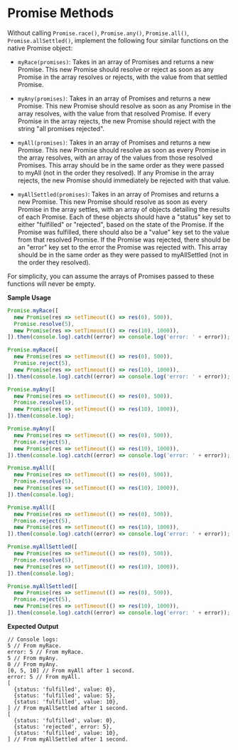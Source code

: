 # Promise Methods

Without calling `Promise.race()`, `Promise.any()`, `Promise.all()`, `Promise.allSettled()`, implement the following four similar functions on the native Promise object:

- `myRace(promises)`: Takes in an array of Promises and returns a new Promise. This new Promise should resolve or reject as soon as any Promise in the array resolves or rejects, with the value from that settled Promise.

- `myAny(promises)`: Takes in an array of Promises and returns a new Promise. This new Promise should resolve as soon as any Promise in the array resolves, with the value from that resolved Promise. If every Promise in the array rejects, the new Promise should reject with the string "all promises rejected".

- `myAll(promises)`: Takes in an array of Promises and returns a new Promise. This new Promise should resolve as soon as every Promise in the array resolves, with an array of the values from those resolved Promises. This array should be in the same order as they were passed to myAll (not in the order they resolved). If any Promise in the array rejects, the new Promise should immediately be rejected with that value.

- `myAllSettled(promises)`: Takes in an array of Promises and returns a new Promise. This new Promise should resolve as soon as every Promise in the array settles, with an array of objects detailing the results of each Promise. Each of these objects should have a "status" key set to either "fulfilled" or "rejected", based on the state of the Promise. If the Promise was fulfilled, there should also be a "value" key set to the value from that resolved Promise. If the Promise was rejected, there should be an "error" key set to the error the Promise was rejected with. This array should be in the same order as they were passed to myAllSettled (not in the order they resolved).

For simplicity, you can assume the arrays of Promises passed to these functions will never be empty.

**Sample Usage**
```javascript
Promise.myRace([
  new Promise(res => setTimeout(() => res(0), 500)),
  Promise.resolve(5),
  new Promise(res => setTimeout(() => res(10), 1000)),
]).then(console.log).catch((error) => console.log('error: ' + error));

Promise.myRace([
  new Promise(res => setTimeout(() => res(0), 500)),
  Promise.reject(5),
  new Promise(res => setTimeout(() => res(10), 1000)),
]).then(console.log).catch((error) => console.log('error: ' + error));

Promise.myAny([
  new Promise(res => setTimeout(() => res(0), 500)),
  Promise.resolve(5),
  new Promise(res => setTimeout(() => res(10), 1000)),
]).then(console.log);

Promise.myAny([
  new Promise(res => setTimeout(() => res(0), 500)),
  Promise.reject(5),
  new Promise(res => setTimeout(() => res(10), 1000)),
]).then(console.log).catch((error) => console.log('error: ' + error));

Promise.myAll([
  new Promise(res => setTimeout(() => res(0), 500)),
  Promise.resolve(5),
  new Promise(res => setTimeout(() => res(10), 1000)),
]).then(console.log);

Promise.myAll([
  new Promise(res => setTimeout(() => res(0), 500)),
  Promise.reject(5),
  new Promise(res => setTimeout(() => res(10), 1000)),
]).then(console.log).catch((error) => console.log('error: ' + error));

Promise.myAllSettled([
  new Promise(res => setTimeout(() => res(0), 500)),
  Promise.resolve(5),
  new Promise(res => setTimeout(() => res(10), 1000)),
]).then(console.log);

Promise.myAllSettled([
  new Promise(res => setTimeout(() => res(0), 500)),
  Promise.reject(5),
  new Promise(res => setTimeout(() => res(10), 1000)),
]).then(console.log).catch((error) => console.log('error: ' + error));
```

**Expected Output**
```
// Console logs:
5 // From myRace.
error: 5 // From myRace.
5 // From myAny.
0 // From myAny.
[0, 5, 10] // From myAll after 1 second.
error: 5 // From myAll.
[
  {status: 'fulfilled', value: 0},
  {status: 'fulfilled', value: 5},
  {status: 'fulfilled', value: 10},
] // From myAllSettled after 1 second.
[
  {status: 'fulfilled', value: 0},
  {status: 'rejected', error: 5}, 
  {status: 'fulfilled', value: 10},
] // From myAllSettled after 1 second.
```